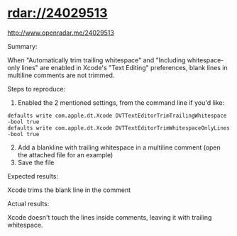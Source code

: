 # <rdar://24029513>

<http://www.openradar.me/24029513>

Summary:

When "Automatically trim trailing whitespace" and "Including
whitespace-only lines" are enabled in Xcode's "Text Editing"
preferences, blank lines in multiline comments are not trimmed.

Steps to reproduce:

1. Enabled the 2 mentioned settings, from the command line if you'd
   like:
```
defaults write com.apple.dt.Xcode DVTTextEditorTrimTrailingWhitespace -bool true
defaults write com.apple.dt.Xcode DVTTextEditorTrimWhitespaceOnlyLines -bool true
```

2. Add a blankline with trailing whitespace in a multiline comment (open
   the attached file for an example)
3. Save the file

Expected results:

Xcode trims the blank line in the comment

Actual results:

Xcode doesn't touch the lines inside comments, leaving it with trailing
whitespace.
